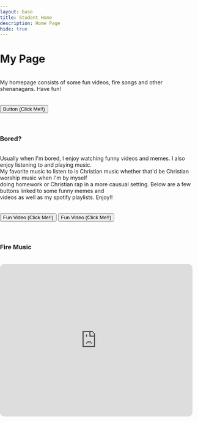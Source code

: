 ```yaml
---
layout: base
title: Student Home 
description: Home Page
hide: true
---
```


<h1> My Page </h1>


<html lang="en">
<head>
    <meta charset="UTF-8">
    <meta name="viewport" content="width=device-width, initial-scale=1.0">
    <title>Your Website Title</title>
    <style>
        /* Additional styles for your website */
        body {
            margin: 0;
            padding: 0;
            overflow-x: hidden; /* Prevents horizontal scroll */
        }
        .mario-animation {
            position: absolute; /* Fixed position to stay on bottom */
            top: 1000px;
            left: -100px; /* Start position off the screen */
            width: 85px; /* Adjust size as needed */
            height: auto;
            z-index: 1000; /* Ensures it appears above other content */
            animation: runAcross 10s linear infinite; /* Adjust duration as needed */
        }
        @keyframes runAcross {
            0% {
                left: -900px; /* Start from the left edge */
            }
            100% {
                left: 100vw; /* Move to the right edge */
            }
        }
    </style>
</head>
<body>
    <br>
    My homepage consists of some fun videos, fire songs and other shenanagans. Have fun! 
    <br>
    <br>
    <br>
    <button onclick="window.open('https://www.youtube.com/watch?v=uvyTfRRs-kw', '_blank')">Button (Click Me!!)</button>
    <br>
    <br>
    <br>
</body>
<body>
    <h3>Bored?</h3>
    <br>
    Usually when I'm bored, I enjoy watching funny videos and memes. I also enjoy listening to and playing music.
    <br> My favorite music to listen to is Christian music whether that'd be Christian worship music when I'm by myself
    <br> doing homework or Christian rap in a more causual setting. Below are a few buttons linked to some funny memes and
    <br> videos as well as my spotify playlists. Enjoy!!
</body>
<body>
    <img src="https://media.tenor.com/UkvleU1dQK4AAAAi/2d-mario-running.gif" alt="Mario Running" class="mario-animation">
    <br>
    <br>
    <br>
    <button onclick="window.open('https://www.youtube.com/watch?v=SeHYcxohxCk', '_blank')">Fun Video (Click Me!!)</button>
    <button onclick="window.open('https://www.youtube.com/watch?v=coaN2VBNgYA&t=3s', '_blank')">Fun Video (Click Me!!)</button>
    <br>
    <br>
    <br>
    <h3>Fire Music</h3>
    <br>
    <iframe style="border-radius:12px" src="https://open.spotify.com/embed/playlist/5dj1vz9bgxeev4mkUrnjM1?utm_source=generator" width="100%" height="400" frameBorder="0" allowfullscreen="" allow="autoplay; clipboard-write; encrypted-media; fullscreen; picture-in-picture" loading="lazy"></iframe>

</body>
</html>


